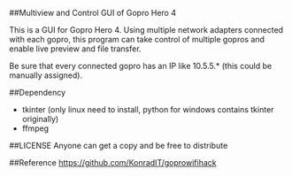 ##Multiview and Control GUI of Gopro Hero 4

This is a GUI for Gopro Hero 4. Using multiple network adapters connected with each gopro, this program can take control of multiple gopros and enable live preview and file transfer.

Be sure that every connected gopro has an IP like 10.5.5.* (this could be manually assigned).

##Dependency
* tkinter (only linux need to install, python for windows contains tkinter originally)
* ffmpeg

##LICENSE
Anyone can get a copy and be free to distribute

##Reference
https://github.com/KonradIT/goprowifihack